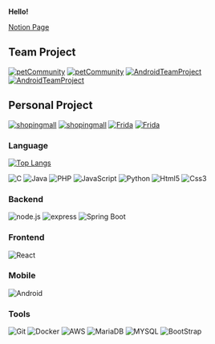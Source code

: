 **Hello!** 


[Notion Page](https://www.notion.so/Spring-2901e549078540bdb86a4ed603701c97)


## Team Project

[![petCommunity](https://github-readme-stats.vercel.app/api/pin/?username=Imadeveloperrr&repo=petCommunity&border_color=444c56&locale=kr&bg_color=22272E&text_color=768383&count_private=true&include_all_commits=true)](https://github.com/Imadeveloperrr/petCommunity#gh-dark-mode-only)
[![petCommunity](https://github-readme-stats.vercel.app/api/pin/?username=Imadeveloperrr&repo=petCommunity&locale=kr&count_private=true&include_all_commits=true)](https://github.com/Imadeveloperrr/petCommunity#gh-light-mode-only)
[![AndroidTeamProject](https://github-readme-stats.vercel.app/api/pin/?username=Imadeveloperrr&repo=AndroidTeamProject&border_color=444c56&locale=kr&bg_color=22272E&text_color=768383&count_private=true&include_all_commits=true)](https://github.com/Imadeveloperrr/AndroidTeamProject#gh-dark-mode-only)
[![AndroidTeamProject](https://github-readme-stats.vercel.app/api/pin/?username=Imadeveloperrr&repo=AndroidTeamProject&locale=kr&count_private=true&include_all_commits=true)](https://github.com/Imadeveloperrr/AndroidTeamProject#gh-light-mode-only)

## Personal Project

[![shopingmall](https://github-readme-stats.vercel.app/api/pin/?username=Imadeveloperrr&repo=shopingmall&border_color=444c56&locale=kr&bg_color=22272E&text_color=768383&count_private=true&include_all_commits=true)](https://github.com/Imadeveloperrr/shopingmall#gh-dark-mode-only)
[![shopingmall](https://github-readme-stats.vercel.app/api/pin/?username=Imadeveloperrr&repo=shopingmall&locale=kr&count_private=true&include_all_commits=true)](https://github.com/Imadeveloperrr/shopingmall#gh-light-mode-only)
[![Frida](https://github-readme-stats.vercel.app/api/pin/?username=Imadeveloperrr&repo=Frida&border_color=444c56&locale=kr&bg_color=22272E&text_color=768383&count_private=true&include_all_commits=true)](https://github.com/Imadeveloperrr/Frida#gh-dark-mode-only)
[![Frida](https://github-readme-stats.vercel.app/api/pin/?username=Imadeveloperrr&repo=Frida&locale=kr&count_private=true&include_all_commits=true)](https://github.com/Imadeveloperrr/Frida#gh-light-mode-only)



### Language

[![Top Langs](https://github-readme-stats.vercel.app/api/top-langs/?username=Imadeveloperrr)](https://github.com/anuraghazra/github-readme-stats)

![C](https://img.shields.io/badge/C-A8B9CC?style=flat-square&logo=C&logoColor=white)
![Java](https://img.shields.io/badge/java-007396?style=flat-square&logo=java&logoColor=white)
![PHP](https://img.shields.io/badge/PHP-777BB4?style=flat-square&logo=php&logoColor=white)
![JavaScript](https://img.shields.io/badge/JavaScript-F7DF1E?style=flat-square&logo=javascript&logoColor=black)
![Python](https://img.shields.io/badge/Python-3776AB?style=flat-square&logo=Python&logoColor=white)
![Html5](https://img.shields.io/badge/HTML5-E34F26?style=flat-square&logo=html5&logoColor=white)
![Css3](https://img.shields.io/badge/CSS3-1572B6?style=flat-square&logo=css3&logoColor=white)

### Backend

![node.js](https://img.shields.io/badge/Node.js-339933?style=flat-square&logo=Node.js&logoColor=white)
![express](https://img.shields.io/badge/Express-000000?style=flat-square&logo=Express&logoColor=white)
![Spring Boot](https://img.shields.io/badge/-spring%20boot-6DB33F?style=for-the-badge&logo=spring&logoColor=fff)

### Frontend

![React](https://img.shields.io/badge/React-61DAFB?style=flat-square&logo=React&logoColor=black)

### Mobile

![Android](https://img.shields.io/badge/Android-3DDC84?style=flat-square&logo=android&logoColor=white)

### Tools

![Git](https://img.shields.io/badge/Git-F05032?style=flat-square&logo=git&logoColor=white)
![Docker](https://img.shields.io/badge/Docker-2496ED?style=flat-square&logo=Docker&logoColor=white)
![AWS](https://img.shields.io/badge/AmazonAWS-232F3E?style=flat-square&logo=amazonaws&logoColor=white)
![MariaDB](https://img.shields.io/badge/MariaDB-003545?style=flat-square&logo=mariaDB&logoColor=white)
![MYSQL](https://img.shields.io/badge/MySQL-4479A1?style=flat-square&logo=MySQL&logoColor=white)
![BootStrap](https://img.shields.io/badge/Bootstrapap-7952B3?style=flat-square&logo=bootstrap&logoColor=white)
